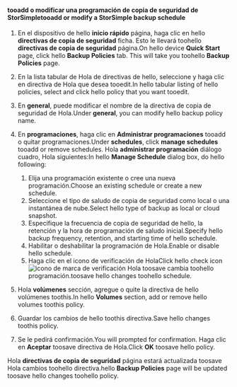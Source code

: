 
<!--author=SharS last changed: 9/15/15-->

#### <a name="tooadd-or-modify-a-storsimple-backup-schedule"></a><span data-ttu-id="19170-101">tooadd o modificar una programación de copia de seguridad de StorSimple</span><span class="sxs-lookup"><span data-stu-id="19170-101">tooadd or modify a StorSimple backup schedule</span></span>
1. <span data-ttu-id="19170-102">En el dispositivo de hello **inicio rápido** página, haga clic en hello **directivas de copia de seguridad** ficha. Esto le llevará toohello **directivas de copia de seguridad** página.</span><span class="sxs-lookup"><span data-stu-id="19170-102">On hello device **Quick Start** page, click hello **Backup Policies** tab. This will take you toohello **Backup Policies** page.</span></span>
2. <span data-ttu-id="19170-103">En la lista tabular de Hola de directivas de hello, seleccione y haga clic en directiva de Hola que desea tooedit.</span><span class="sxs-lookup"><span data-stu-id="19170-103">In hello tabular listing of hello policies, select and click hello policy that you want tooedit.</span></span>
3. <span data-ttu-id="19170-104">En **general**, puede modificar el nombre de la directiva de copia de seguridad de Hola.</span><span class="sxs-lookup"><span data-stu-id="19170-104">Under **general**, you can modify hello backup policy name.</span></span>
4. <span data-ttu-id="19170-105">En **programaciones**, haga clic en **Administrar programaciones** tooadd o quitar programaciones.</span><span class="sxs-lookup"><span data-stu-id="19170-105">Under **schedules**, click **manage schedules** tooadd or remove schedules.</span></span> <span data-ttu-id="19170-106">Hola **administrar programación** diálogo cuadro, Hola siguientes:</span><span class="sxs-lookup"><span data-stu-id="19170-106">In hello **Manage Schedule** dialog box, do hello following:</span></span>
   
   1. <span data-ttu-id="19170-107">Elija una programación existente o cree una nueva programación.</span><span class="sxs-lookup"><span data-stu-id="19170-107">Choose an existing schedule or create a new schedule.</span></span>
   2. <span data-ttu-id="19170-108">Seleccione el tipo de saludo de copia de seguridad como local o una instantánea de nube.</span><span class="sxs-lookup"><span data-stu-id="19170-108">Select hello type of backup as local or cloud snapshot.</span></span>
   3. <span data-ttu-id="19170-109">Especifique la frecuencia de copia de seguridad de hello, la retención y la hora de programación de saludo inicial.</span><span class="sxs-lookup"><span data-stu-id="19170-109">Specify hello backup frequency, retention, and starting time of hello schedule.</span></span>
   4. <span data-ttu-id="19170-110">Habilitar o deshabilitar la programación de Hola.</span><span class="sxs-lookup"><span data-stu-id="19170-110">Enable or disable hello schedule.</span></span>
   5. <span data-ttu-id="19170-111">Haga clic en el icono de verificación de Hola</span><span class="sxs-lookup"><span data-stu-id="19170-111">Click hello check icon</span></span> ![icono de marca de verificación](./media/storsimple-add-modify-backup-schedule/HCS_CheckIcon-include.png) <span data-ttu-id="19170-113">Hola toosave cambia toohello programación.</span><span class="sxs-lookup"><span data-stu-id="19170-113">toosave hello changes toohello schedule.</span></span>
5. <span data-ttu-id="19170-114">Hola **volúmenes** sección, agregue o quite la directiva de hello volúmenes toothis.</span><span class="sxs-lookup"><span data-stu-id="19170-114">In hello **Volumes** section, add or remove hello volumes toothis policy.</span></span>
6. <span data-ttu-id="19170-115">Guardar los cambios de hello toothis directiva.</span><span class="sxs-lookup"><span data-stu-id="19170-115">Save hello changes toothis policy.</span></span>
7. <span data-ttu-id="19170-116">Se le pedirá confirmación.</span><span class="sxs-lookup"><span data-stu-id="19170-116">You will prompted for confirmation.</span></span> <span data-ttu-id="19170-117">Haga clic en **Aceptar** toosave directiva de Hola.</span><span class="sxs-lookup"><span data-stu-id="19170-117">Click **OK** toosave hello policy.</span></span>

<span data-ttu-id="19170-118">Hola **directivas de copia de seguridad** página estará actualizada toosave Hola cambios toohello directiva.</span><span class="sxs-lookup"><span data-stu-id="19170-118">hello **Backup Policies** page will be updated toosave hello changes toohello policy.</span></span>

